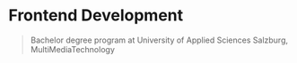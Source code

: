 # Frontend Development

> Bachelor degree program at University of Applied Sciences Salzburg, MultiMediaTechnology

